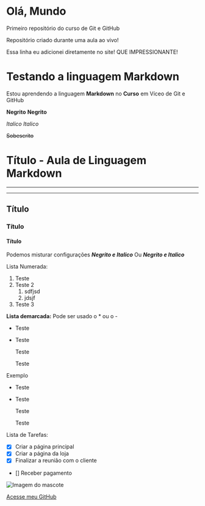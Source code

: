 # Olá, Mundo
 Primeiro repositório do curso de Git e GitHub

 Repositório criado durante uma aula ao vivo!

 Essa linha eu adicionei diretamente no site! QUE IMPRESSIONANTE!

# Testando a linguagem Markdown

Estou aprendendo a linguagem **Markdown** no __Curso__ em Víceo de Git e GitHub 

**Negrito** __Negrito__

*Italico*  _Italico_

~~Sobescrito~~

# Título - Aula de Linguagem Markdown
---
***
## Título
### Título
#### Título
Podemos misturar configurações **_Negrito e Italico_** Ou _**Negrito e Italico**_

Lista Numerada:
1. Teste
2. Teste 2
   1. sdfjsd
   1. jdsjf
1. Teste 3

__Lista demarcada:__  Pode ser usado o *  ou o -
* Teste
* Teste

   Teste
  
   Teste
  
Exemplo
- Teste
- Teste

   Teste

   Teste  

Lista de Tarefas:
- [x] Criar a página principal
- [x] Criar a página da loja
- [x] Finalizar a reunião com o cliente
- [] Receber pagamento

![Imagem do mascote](https://github.com/ogpgit/Ola-Mundo/assets/67315703/42412f17-ca0e-4e75-81e0-c91a0382197f)


[Acesse meu GitHub](https://github.com/ogpgit/)
